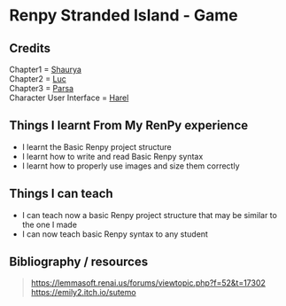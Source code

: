 # Renpy Stranded Island - Game
## Credits
Chapter1 =  [Shaurya](https://github.com/DHASSWAGGER) <br>
Chapter2 = [Luc](https://github.com/luc-frenkie-dj) <br>
Chapter3 = [Parsa](https://github.com/ParsaThsi) <br>
Character User Interface = [Harel](https://github.com/poo-goblin) <br>

## Things I learnt From My RenPy experience
- I learnt the Basic Renpy project structure
- I learnt how to write and read Basic Renpy syntax
- I learnt how to properly use images and size them correctly

## Things I can teach
- I can teach now a basic Renpy project structure that may be similar to the one I made
- I can now teach basic Renpy syntax to any student

## Bibliography / resources
> https://lemmasoft.renai.us/forums/viewtopic.php?f=52&t=17302 <br>
> https://emily2.itch.io/sutemo

